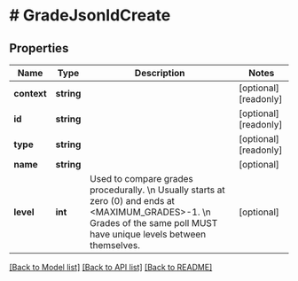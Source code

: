 # # GradeJsonldCreate

## Properties

Name | Type | Description | Notes
------------ | ------------- | ------------- | -------------
**context** | **string** |  | [optional] [readonly]
**id** | **string** |  | [optional] [readonly]
**type** | **string** |  | [optional] [readonly]
**name** | **string** |  | [optional]
**level** | **int** | Used to compare grades procedurally.  \\n Usually starts at zero (0) and ends at &lt;MAXIMUM_GRADES&gt;-1.  \\n Grades of the same poll MUST have unique levels between themselves. | [optional]

[[Back to Model list]](../../README.md#models) [[Back to API list]](../../README.md#endpoints) [[Back to README]](../../README.md)
